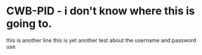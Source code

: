 # CWB-PID - i don't know where this is going to.
this is another line
this is yet another test about the username and password use
